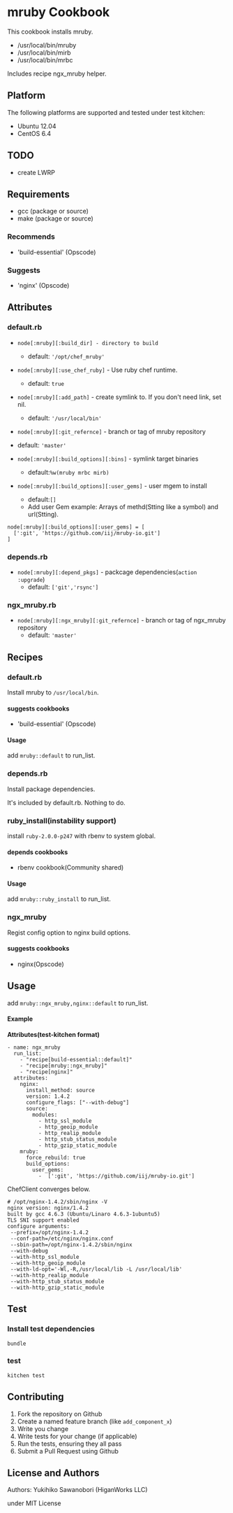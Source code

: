 mruby Cookbook
==============

This cookbook installs mruby. 

- /usr/local/bin/mruby
- /usr/local/bin/mirb
- /usr/local/bin/mrbc

Includes recipe ngx_mruby helper.

Platform
-------

The following platforms are supported and tested under test kitchen:

* Ubuntu 12.04
* CentOS 6.4


TODO
----

- create LWRP

Requirements
------------

- gcc  (package or source)
- make (package or source)

### Recommends

- 'build-essential' (Opscode)


### Suggests

- 'nginx' (Opscode)



Attributes
----------

### default.rb

- `node[:mruby][:build_dir] - directory to build`
  -   default: `'/opt/chef_mruby'`
- `node[:mruby][:use_chef_ruby]`           - Use ruby chef runtime.
  -   default: `true`
- `node[:mruby][:add_path]`  - create symlink to. If you don't need link, set nil.
  -   default: `'/usr/local/bin'`
-   `node[:mruby][:git_refernce]` - branch or tag of mruby repository
  - default: `'master'`

- `node[:mruby][:build_options][:bins]`     - symlink target binaries
  - default:`%w(mruby mrbc mirb)`
- `node[:mruby][:build_options][:user_gems]` - user mgem to install
  - default:`[]`
  - Add user Gem example: Arrays of methd(Stting like a symbol) and url(Stting).

```
node[:mruby][:build_options][:user_gems] = [
  [':git', 'https://github.com/iij/mruby-io.git']
]
```

### depends.rb

- `node[:mruby][:depend_pkgs]` - packcage dependencies(`action :upgrade`)
  - default: `['git','rsync']`

### ngx_mruby.rb

- `node[:mruby][:ngx_mruby][:git_refernce]` - branch or tag of ngx_mruby repository
  - default: `'master'`


Recipes
----

### default.rb

Install mruby to `/usr/local/bin`.

#### suggests cookbooks

- 'build-essential' (Opscode)

#### Usage

add `mruby::default` to run_list.


### depends.rb

Install package dependencies.

It's included by default.rb. Nothing to do.


### ruby_install(instability support)

install `ruby-2.0.0-p247` with rbenv to system global.

#### depends cookbooks

- rbenv cookbook(Community shared)

#### Usage

add `mruby::ruby_install` to run_list.

### ngx_mruby

Regist config option to nginx build options.

#### suggests cookbooks

- nginx(Opscode)

Usage
-----

add `mruby::ngx_mruby,nginx::default` to run_list.

#### Example

**Attributes(test-kitchen format)**

```
- name: ngx_mruby
  run_list:
    - "recipe[build-essential::default]"
    - "recipe[mruby::ngx_mruby]"
    - "recipe[nginx]"
  attributes:
    nginx:
      install_method: source
      version: 1.4.2
      configure_flags: ["--with-debug"]
      source:
        modules:
          - http_ssl_module
          - http_geoip_module
          - http_realip_module
          - http_stub_status_module
          - http_gzip_static_module
    mruby:
      force_rebuild: true
      build_options:
        user_gems:
          -  [':git', 'https://github.com/iij/mruby-io.git']
```

ChefClient converges below.

```
# /opt/nginx-1.4.2/sbin/nginx -V
nginx version: nginx/1.4.2
built by gcc 4.6.3 (Ubuntu/Linaro 4.6.3-1ubuntu5) 
TLS SNI support enabled
configure arguments:
 --prefix=/opt/nginx-1.4.2
 --conf-path=/etc/nginx/nginx.conf
 --sbin-path=/opt/nginx-1.4.2/sbin/nginx
 --with-debug
 --with-http_ssl_module
 --with-http_geoip_module
 --with-ld-opt='-Wl,-R,/usr/local/lib -L /usr/local/lib'
 --with-http_realip_module
 --with-http_stub_status_module
 --with-http_gzip_static_module
```


Test
---

### Install test dependencies

`bundle`

### test

`kitchen test`


Contributing
------------

1. Fork the repository on Github
2. Create a named feature branch (like `add_component_x`)
3. Write you change
4. Write tests for your change (if applicable)
5. Run the tests, ensuring they all pass
6. Submit a Pull Request using Github

License and Authors
-------------------
Authors:  Yukihiko Sawanobori (HiganWorks LLC)

under MIT License

